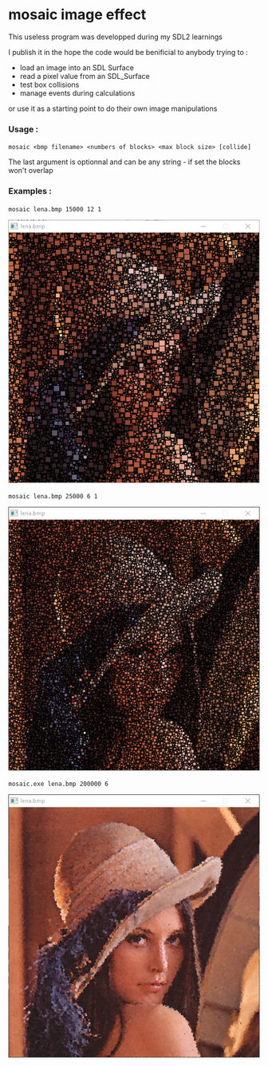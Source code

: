 # mosaic image effect

This useless program was developped during my SDL2 learnings

I publish it in the hope the code would be benificial to anybody trying to :

* load an image into an SDL Surface
* read a pixel value from an SDL_Surface
* test box collisions
* manage events during calculations

or use it as a starting point to do their own image manipulations


### Usage :
`mosaic <bmp filename> <numbers of blocks> <max block size> [collide]`

The last argument is optionnal and can be any string - if set the blocks won't overlap

### Examples :

`mosaic lena.bmp 15000 12 1`

![screenshoot](lena1.png)

`mosaic lena.bmp 25000 6 1`

![screenshoot](lena2.png)

`mosaic.exe lena.bmp 200000 6`

![screenshoot](lena3.png)
